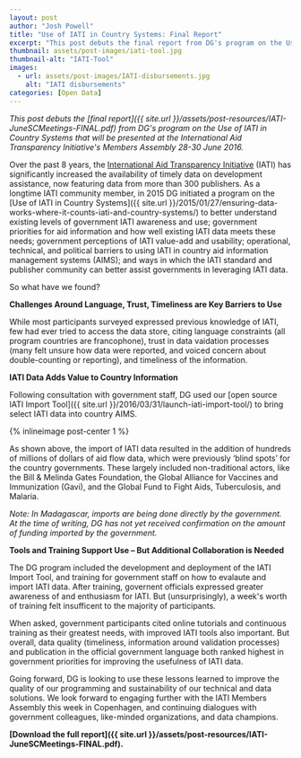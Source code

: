 ```yaml
---
layout: post
author: "Josh Powell"
title: "Use of IATI in Country Systems: Final Report"
excerpt: "This post debuts the final report from DG's program on the Use of IATI in Country Systems..."
thumbnail: assets/post-images/iati-tool.jpg
thumbnail-alt: "IATI-Tool"
images:
  - url: assets/post-images/IATI-disbursements.jpg
    alt: "IATI disbursements"
categories: [Open Data]
---
```


*This post debuts the [final report]({{ site.url }}/assets/post-resources/IATI-JuneSCMeetings-FINAL.pdf) from DG's program on the Use of IATI in Country Systems that will be presented at the International Aid Transparency Initiative's Members Assembly 28-30 June 2016.*

Over the past 8 years, the [International Aid Transparency Initiative](http://www.aidtransparency.net/) (IATI) has significantly increased the availability of timely data on development assistance, now featuring data from more than 300 publishers. As a longtime IATI community member, in 2015 DG initiated a program on the [Use of IATI in Country Systems]({{ site.url }}/2015/01/27/ensuring-data-works-where-it-counts-iati-and-country-systems/) to better understand existing levels of government IATI awareness and use; government priorities for aid information and how well existing IATI data meets these needs; government perceptions of IATI value-add and usability; operational, technical, and political barriers to using IATI in country aid information management systems (AIMS); and ways in which the IATI standard and publisher community can better assist governments in leveraging IATI data.

So what have we found?

**Challenges Around Language, Trust, Timeliness are Key Barriers to Use**

While most participants surveyed expressed previous knowledge of IATI, few had ever tried to access the data store, citing language constraints (all program countries are francophone), trust in data vaidation processes (many felt unsure how data were reported, and voiced concern about double-counting or reporting), and timeliness of the information.  

**IATI Data Adds Value to Country Information**

Following consultation with government staff, DG used our [open source IATI Import Tool]({{ site.url }}/2016/03/31/launch-iati-import-tool/) to bring select IATI data into country AIMS. 

{% inlineimage post-center 1 %}

As shown above, the import of IATI data resulted in the addition of hundreds of millions of dollars of aid flow data, which were previously ‘blind spots’ for the country governments. These largely included non-traditional actors, like the Bill & Melinda Gates Foundation, the Global Alliance for Vaccines and Immunization (Gavi), and the Global Fund to Fight Aids, Tuberculosis, and Malaria.

*Note: In Madagascar, imports are being done directly by the government. At the time of writing, DG has not yet received confirmation on the amount of funding imported by the government.*

**Tools and Training Support Use – But Additional Collaboration is Needed**

The DG program included the development and deployment of the IATI Import Tool, and training for government staff on how to evalaute and import IATI data. After training, governent officials expressed greater awareness of and enthusiasm for IATI. But (unsurprisingly), a week's worth of training felt insufficent to the majority of participants.

When asked, government participants cited online tutorials and continuous training as their greatest needs, with improved IATI tools also important. But overall, data quality (timeliness, information around validation processes) and publication in the official government language both ranked highest in government priorities for improving the usefulness of IATI data.

Going forward, DG is looking to use these lessons learned to improve the quality of our programming and sustainability of our technical and data solutions. We look forward to engaging further with the IATI Members Assembly this week in Copenhagen, and continuing dialogues with government colleagues, like-minded organizations, and data champions.

**[Download the full report]({{ site.url }}/assets/post-resources/IATI-JuneSCMeetings-FINAL.pdf).**

